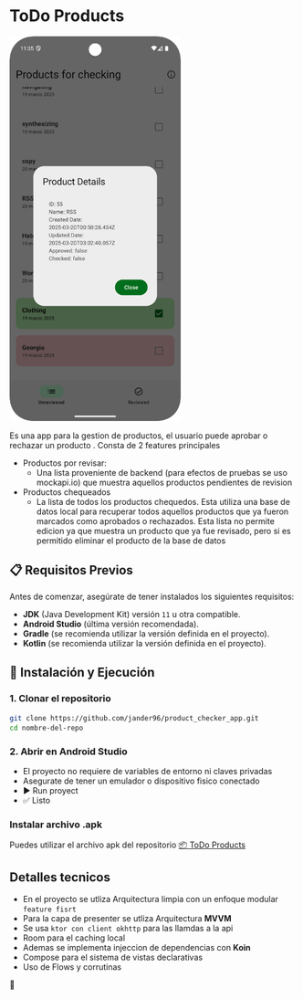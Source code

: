# ToDo Products
<img src="https://github.com/jander96/product_checker_app/blob/main/Screenshot_20250320_113513.png" alt="Descripción de la imagen" width="300"/>

Es una app para la gestion de productos, el usuario puede aprobar o rechazar un producto . 
Consta de 2 features principales
- Productos por revisar:
    - Una lista proveniente de backend (para efectos de pruebas se uso mockapi.io) que muestra aquellos productos pendientes de revision
- Productos chequeados
    - La lista de todos los productos chequedos. Esta utiliza una base de datos local para recuperar todos aquellos productos que ya fueron marcados como aprobados o rechazados. Esta lista no permite edicion ya que muestra un producto que ya fue revisado, pero si es permitido eliminar el producto de la base de datos


## 📋 Requisitos Previos

Antes de comenzar, asegúrate de tener instalados los siguientes requisitos:

- **JDK** (Java Development Kit) versión `11` u otra compatible.  
- **Android Studio** (última versión recomendada).  
- **Gradle** (se recomienda utilizar la versión definida en el proyecto).  
- **Kotlin** (se recomienda utilizar la versión definida en el proyecto).  

## 🚀 Instalación y Ejecución

### 1. Clonar el repositorio
```bash
git clone https://github.com/jander96/product_checker_app.git
cd nombre-del-repo
```
### 2. Abrir en Android Studio
- El proyecto no requiere de variables de entorno ni claves privadas
- Asegurate de tener un emulador o dispositivo fisico conectado
- ▶️ Run proyect
- ✅ Listo

### Instalar archivo .apk

Puedes utilizar el archivo apk del repositorio [📦 ToDo Products](https://github.com/jander96/product_checker_app/blob/main/app/release/app-release.apk)

## Detalles tecnicos
- En el proyecto se utliza Arquitectura limpia con un enfoque modular `feature fisrt`
- Para la capa de presenter se utliza Arquitectura **MVVM**
- Se usa `ktor con client okhttp` para las llamdas a la api 
- Room para el caching local
- Ademas se implementa injeccion de dependencias con **Koin**
- Compose para el sistema de vistas declarativas
- Uso de Flows y corrutinas 


👋 
